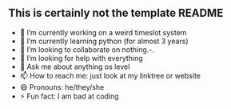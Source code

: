 ## This is certainly not the template README

- 🔭 I’m currently working on a weird timeslot system
- 🌱 I’m currently learning python (for almost 3 years)
- 👯 I’m looking to collaborate on nothing.-.
- 🤔 I’m looking for help with everything
- 💬 Ask me about anything os level
- 📫 How to reach me: just look at my linktree or website
- 😄 Pronouns: he/they/she
- ⚡ Fun fact: I am bad at coding
